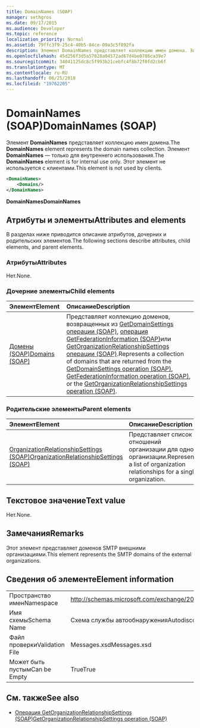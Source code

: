 ```yaml
---
title: DomainNames (SOAP)
manager: sethgros
ms.date: 09/17/2015
ms.audience: Developer
ms.topic: reference
localization_priority: Normal
ms.assetid: 79ffc3f9-25c4-40b5-84ce-09a3c5f892fa
description: Элемент DomainNames представляет коллекцию имен домена. Элемент DomainNames — только для внутреннего использования. Этот элемент не используется с клиентами.
ms.openlocfilehash: 45d256f3d5a57028a04572ad67d4be0786ca39e7
ms.sourcegitcommit: 34041125dc8c5f993b21cebfc4f8b72f0fd2cb6f
ms.translationtype: MT
ms.contentlocale: ru-RU
ms.lasthandoff: 06/25/2018
ms.locfileid: "19762205"
---
```

# <a name="domainnames-soap"></a><span data-ttu-id="01dd0-105">DomainNames (SOAP)</span><span class="sxs-lookup"><span data-stu-id="01dd0-105">DomainNames (SOAP)</span></span>

<span data-ttu-id="01dd0-106">Элемент **DomainNames** представляет коллекцию имен домена.</span><span class="sxs-lookup"><span data-stu-id="01dd0-106">The **DomainNames** element represents the domain names collection.</span></span> <span data-ttu-id="01dd0-107">Элемент **DomainNames** — только для внутреннего использования.</span><span class="sxs-lookup"><span data-stu-id="01dd0-107">The **DomainNames** element is for internal use only.</span></span> <span data-ttu-id="01dd0-108">Этот элемент не используется с клиентами.</span><span class="sxs-lookup"><span data-stu-id="01dd0-108">This element is not used by clients.</span></span> 
  
```XML
<DomainNames>
    <Domains/>
</DomainNames>
```

 <span data-ttu-id="01dd0-109">**DomainNames**</span><span class="sxs-lookup"><span data-stu-id="01dd0-109">**DomainNames**</span></span>
## <a name="attributes-and-elements"></a><span data-ttu-id="01dd0-110">Атрибуты и элементы</span><span class="sxs-lookup"><span data-stu-id="01dd0-110">Attributes and elements</span></span>

<span data-ttu-id="01dd0-111">В разделах ниже приводится описание атрибутов, дочерних и родительских элементов.</span><span class="sxs-lookup"><span data-stu-id="01dd0-111">The following sections describe attributes, child elements, and parent elements.</span></span>
  
### <a name="attributes"></a><span data-ttu-id="01dd0-112">Атрибуты</span><span class="sxs-lookup"><span data-stu-id="01dd0-112">Attributes</span></span>

<span data-ttu-id="01dd0-113">Нет.</span><span class="sxs-lookup"><span data-stu-id="01dd0-113">None.</span></span>
  
### <a name="child-elements"></a><span data-ttu-id="01dd0-114">Дочерние элементы</span><span class="sxs-lookup"><span data-stu-id="01dd0-114">Child elements</span></span>

|<span data-ttu-id="01dd0-115">**Элемент**</span><span class="sxs-lookup"><span data-stu-id="01dd0-115">**Element**</span></span>|<span data-ttu-id="01dd0-116">**Описание**</span><span class="sxs-lookup"><span data-stu-id="01dd0-116">**Description**</span></span>|
|:-----|:-----|
|[<span data-ttu-id="01dd0-117">Домены (SOAP)</span><span class="sxs-lookup"><span data-stu-id="01dd0-117">Domains (SOAP)</span></span>](domains-soap.md) <br/> |<span data-ttu-id="01dd0-118">Представляет коллекцию доменов, возвращенных из [GetDomainSettings операции (SOAP)](getdomainsettings-operation-soap.md), [операция GetFederationInformation (SOAP)](getfederationinformation-operation-soap.md)или [GetOrganizationRelationshipSettings операции (SOAP)](getorganizationrelationshipsettings-operation-soap.md).</span><span class="sxs-lookup"><span data-stu-id="01dd0-118">Represents a collection of domains that are returned from the [GetDomainSettings operation (SOAP)](getdomainsettings-operation-soap.md), [GetFederationInformation operation (SOAP)](getfederationinformation-operation-soap.md), or the [GetOrganizationRelationshipSettings operation (SOAP)](getorganizationrelationshipsettings-operation-soap.md).</span></span>  <br/> |
   
### <a name="parent-elements"></a><span data-ttu-id="01dd0-119">Родительские элементы</span><span class="sxs-lookup"><span data-stu-id="01dd0-119">Parent elements</span></span>

|<span data-ttu-id="01dd0-120">**Элемент**</span><span class="sxs-lookup"><span data-stu-id="01dd0-120">**Element**</span></span>|<span data-ttu-id="01dd0-121">**Описание**</span><span class="sxs-lookup"><span data-stu-id="01dd0-121">**Description**</span></span>|
|:-----|:-----|
|[<span data-ttu-id="01dd0-122">OrganizationRelationshipSettings (SOAP)</span><span class="sxs-lookup"><span data-stu-id="01dd0-122">OrganizationRelationshipSettings (SOAP)</span></span>](organizationrelationshipsettings-soap.md) <br/> |<span data-ttu-id="01dd0-123">Представляет список отношений организации для одной организации.</span><span class="sxs-lookup"><span data-stu-id="01dd0-123">Represents a list of organization relationships for a single organization.</span></span>  <br/> |
   
## <a name="text-value"></a><span data-ttu-id="01dd0-124">Текстовое значение</span><span class="sxs-lookup"><span data-stu-id="01dd0-124">Text value</span></span>

<span data-ttu-id="01dd0-125">Нет.</span><span class="sxs-lookup"><span data-stu-id="01dd0-125">None.</span></span>
  
## <a name="remarks"></a><span data-ttu-id="01dd0-126">Замечания</span><span class="sxs-lookup"><span data-stu-id="01dd0-126">Remarks</span></span>

<span data-ttu-id="01dd0-127">Этот элемент представляет доменов SMTP внешними организациями.</span><span class="sxs-lookup"><span data-stu-id="01dd0-127">This element represents the SMTP domains of the external organizations.</span></span>
  
## <a name="element-information"></a><span data-ttu-id="01dd0-128">Сведения об элементе</span><span class="sxs-lookup"><span data-stu-id="01dd0-128">Element information</span></span>

|||
|:-----|:-----|
|<span data-ttu-id="01dd0-129">Пространство имен</span><span class="sxs-lookup"><span data-stu-id="01dd0-129">Namespace</span></span>  <br/> |http://schemas.microsoft.com/exchange/2010/Autodiscover  <br/> |
|<span data-ttu-id="01dd0-130">Имя схемы</span><span class="sxs-lookup"><span data-stu-id="01dd0-130">Schema Name</span></span>  <br/> |<span data-ttu-id="01dd0-131">Схема службы автообнаружения</span><span class="sxs-lookup"><span data-stu-id="01dd0-131">Autodiscover schema</span></span>  <br/> |
|<span data-ttu-id="01dd0-132">Файл проверки</span><span class="sxs-lookup"><span data-stu-id="01dd0-132">Validation File</span></span>  <br/> |<span data-ttu-id="01dd0-133">Messages.xsd</span><span class="sxs-lookup"><span data-stu-id="01dd0-133">Messages.xsd</span></span>  <br/> |
|<span data-ttu-id="01dd0-134">Может быть пустым</span><span class="sxs-lookup"><span data-stu-id="01dd0-134">Can be Empty</span></span>  <br/> |<span data-ttu-id="01dd0-135">True</span><span class="sxs-lookup"><span data-stu-id="01dd0-135">True</span></span>  <br/> |
   
## <a name="see-also"></a><span data-ttu-id="01dd0-136">См. также</span><span class="sxs-lookup"><span data-stu-id="01dd0-136">See also</span></span>

- [<span data-ttu-id="01dd0-137">Операция GetOrganizationRelationshipSettings (SOAP)</span><span class="sxs-lookup"><span data-stu-id="01dd0-137">GetOrganizationRelationshipSettings operation (SOAP)</span></span>](getorganizationrelationshipsettings-operation-soap.md)

